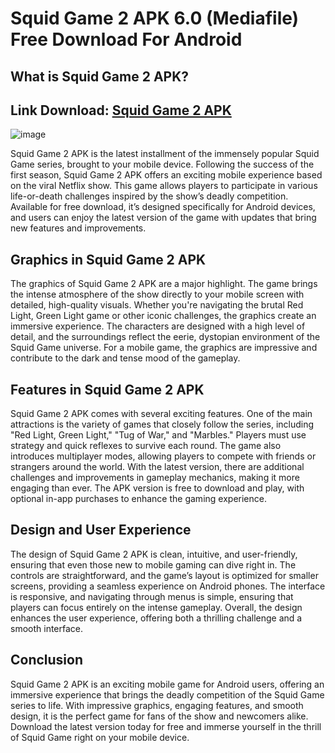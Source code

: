 # Squid Game 2 APK 6.0 (Mediafile) Free Download For Android
## What is Squid Game 2 APK?
## Link Download: [Squid Game 2 APK](https://apkmodjoy.net/squid-game-season-2/)
![image](https://github.com/user-attachments/assets/5509a52c-630c-45f2-9739-16ccec9a7e0b)

Squid Game 2 APK is the latest installment of the immensely popular Squid Game series, brought to your mobile device. Following the success of the first season, Squid Game 2 APK offers an exciting mobile experience based on the viral Netflix show. This game allows players to participate in various life-or-death challenges inspired by the show’s deadly competition. Available for free download, it’s designed specifically for Android devices, and users can enjoy the latest version of the game with updates that bring new features and improvements.

## Graphics in Squid Game 2 APK

The graphics of Squid Game 2 APK are a major highlight. The game brings the intense atmosphere of the show directly to your mobile screen with detailed, high-quality visuals. Whether you're navigating the brutal Red Light, Green Light game or other iconic challenges, the graphics create an immersive experience. The characters are designed with a high level of detail, and the surroundings reflect the eerie, dystopian environment of the Squid Game universe. For a mobile game, the graphics are impressive and contribute to the dark and tense mood of the gameplay.

## Features in Squid Game 2 APK

Squid Game 2 APK comes with several exciting features. One of the main attractions is the variety of games that closely follow the series, including "Red Light, Green Light," "Tug of War," and "Marbles." Players must use strategy and quick reflexes to survive each round. The game also introduces multiplayer modes, allowing players to compete with friends or strangers around the world. With the latest version, there are additional challenges and improvements in gameplay mechanics, making it more engaging than ever. The APK version is free to download and play, with optional in-app purchases to enhance the gaming experience.

## Design and User Experience

The design of Squid Game 2 APK is clean, intuitive, and user-friendly, ensuring that even those new to mobile gaming can dive right in. The controls are straightforward, and the game’s layout is optimized for smaller screens, providing a seamless experience on Android phones. The interface is responsive, and navigating through menus is simple, ensuring that players can focus entirely on the intense gameplay. Overall, the design enhances the user experience, offering both a thrilling challenge and a smooth interface.

## Conclusion

Squid Game 2 APK is an exciting mobile game for Android users, offering an immersive experience that brings the deadly competition of the Squid Game series to life. With impressive graphics, engaging features, and smooth design, it is the perfect game for fans of the show and newcomers alike. Download the latest version today for free and immerse yourself in the thrill of Squid Game right on your mobile device.
<!--

**Here are some ideas to get you started:**

🙋‍♀️ A short introduction - what is your organization all about?
🌈 Contribution guidelines - how can the community get involved?
👩‍💻 Useful resources - where can the community find your docs? Is there anything else the community should know?
🍿 Fun facts - what does your team eat for breakfast?
🧙 Remember, you can do mighty things with the power of [Markdown](https://docs.github.com/github/writing-on-github/getting-started-with-writing-and-formatting-on-github/basic-writing-and-formatting-syntax)
-->
